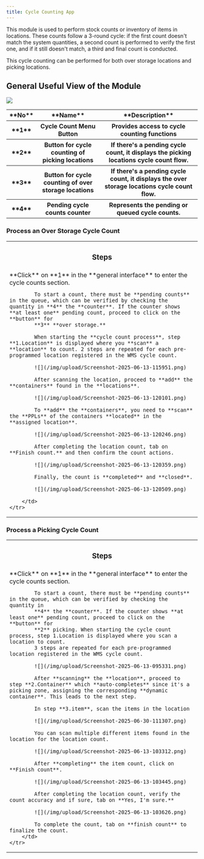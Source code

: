 ```yaml
---
title: Cycle Counting App
---
```


This module is used to perform stock counts or inventory of items in locations. These counts follow a 3-round cycle: if the first count doesn't match the system quantities, a second count is performed to verify the first one, and if it still doesn't match, a third and final count is conducted.

This cycle counting can be performed for both over storage locations and picking locations.

## General Useful View of the Module

![](/img/upload/Screenshot-2025-06-13-094113.png)

<table>
    <tr>
        <th>**No**</th>
        <th>**Name**</th>
        <th>**Description**</th>
    </tr>
    <tr>
        <th>**1**</th>
        <th>Cycle Count Menu Button</th>
        <th>Provides access to cycle counting functions</th>
    </tr>
    <tr>
        <th>**2**</th>
        <th>Button for cycle counting of picking locations</th>
        <th>If there's a pending cycle count, it displays the picking locations cycle count flow.</th>
    </tr>
    <tr>
        <th>**3**</th>
        <th>Button for cycle counting of over storage locations</th>
        <th>If there's a pending cycle count, it displays the over storage locations cycle count flow.</th>
    </tr>
    <tr>
        <th>**4**</th>
        <th>Pending cycle counts counter</th>
        <th>Represents the pending or queued cycle counts.</th>
    </tr>
</table>

### Process an Over Storage Cycle Count

<table>
    <tr>
        <th><h3>Steps</h3></th>
    </tr>
    <tr>
        <td>
            **Click** on **1** in the **general interface** to enter the cycle counts section.

            To start a count, there must be **pending counts** in the queue, which can be verified by checking the quantity in **4** the **counter**. If the counter shows **at least one** pending count, proceed to click on the **button** for
            **3** **over storage.**

            When starting the **cycle count process**, step **1.Location** is displayed where you **scan** a **location** to count. 2 steps are repeated for each pre-programmed location registered in the WMS cycle count.

            ![](/img/upload/Screenshot-2025-06-13-115951.png)

            After scanning the location, proceed to **add** the **containers** found in the **locations**.

            ![](/img/upload/Screenshot-2025-06-13-120101.png)

            To **add** the **containers**, you need to **scan** the **PPLs** of the containers **located** in the **assigned location**.

            ![](/img/upload/Screenshot-2025-06-13-120246.png)

            After completing the location count, tab on **Finish count.** and then confirm the count actions.

            ![](/img/upload/Screenshot-2025-06-13-120359.png)

            Finally, the count is **completed** and **closed**.

            ![](/img/upload/Screenshot-2025-06-13-120509.png)

        </td>
    </tr>
</table>

### Process a Picking Cycle Count

<table>
    <tr>
        <th><h3>Steps</h3></th>
    </tr>
    <tr>
        <td>
            **Click** on **1** in the **general interface** to enter the cycle counts section.

            To start a count, there must be **pending counts** in the queue, which can be verified by checking the quantity in
            **4** the **counter**. If the counter shows **at least one** pending count, proceed to click on the **button** for
            **2** picking. When starting the cycle count process, step 1.Location is displayed where you scan a location to count.
            3 steps are repeated for each pre-programmed location registered in the WMS cycle count.

            ![](/img/upload/Screenshot-2025-06-13-095331.png)

            After **scanning** the **location**, proceed to step **2.Container** which **auto-completes** since it's a picking zone, assigning the corresponding **dynamic container**. This leads to the next step.

            In step **3.item**, scan the items in the location

            ![](/img/upload/Screenshot-2025-06-30-111307.png)

            You can scan multiple different items found in the location for the location count.

            ![](/img/upload/Screenshot-2025-06-13-103312.png)
            
            After **completing** the item count, click on **Finish count**.

            ![](/img/upload/Screenshot-2025-06-13-103445.png)

            After completing the location count, verify the count accuracy and if sure, tab on **Yes, I'm sure.**

            ![](/img/upload/Screenshot-2025-06-13-103626.png)

            To complete the count, tab on **finish count** to finalize the count.
        </td>
    </tr>
</table>